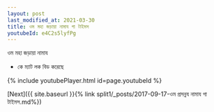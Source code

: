```yaml
---
layout: post
last_modified_at: 2021-03-30
title: ওম মহা জড়ায়া নামায গা টাইমস
youtubeId: e4C2s5lyfPg
---
```

 
 
 ওম মহা জড়ায়া নামায  
 
 -  কে ম্যাট লক বিড করেছে 
 
  
 
  
 
 
 
 
 
 


{% include youtubePlayer.html id=page.youtubeId %}
 
[Next]({{ site.baseurl }}{% link  split1/_posts/2017-09-17-ওম প্রসন্নয নামায গা টাইমস.md%})
 
